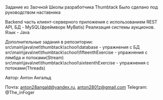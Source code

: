 Задание из Заочной Школы разработчика Thumbtack
Было сделано под руководством наставника

Backend часть клиент-серверного приложения с использованием REST API, БД - MySQL(фреймворк MyBatis)
Реализация системы аукционов. Язык - Java

Дополнительные задания в репозитории:
src\main\java\net\thumbtack\school\database - упражнения с БД
src\main\java\net\thumbtack\school\fifteenthExercise - упражнения с лямбда и потоками(Stream)
src\main\java\net\thumbtack\school\sixteenthExercise - упражнения с потоками(Threads)

Автор: Антон Ангальд

Почта: anton28angald@yandex.ru, anton2801z@gmail.com
Telegram: @The_inFoger
